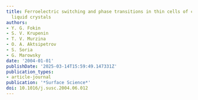 ```yaml
---
title: Ferroelectric switching and phase transitions in thin cells of chiral smectic
  liquid crystals
authors:
- Y. G. Fokin
- S. V. Krupenin
- T. V. Murzina
- O. A. Aktsipetrov
- S. Soria
- G. Marowsky
date: '2004-01-01'
publishDate: '2025-03-14T15:59:49.147331Z'
publication_types:
- article-journal
publication: '*Surface Science*'
doi: 10.1016/j.susc.2004.06.012
---
```

